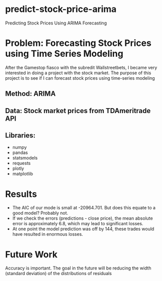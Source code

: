 # predict-stock-price-arima
Predicting Stock Prices Using ARIMA Forecasting

# Problem: Forecasting Stock Prices using Time Series Modeling
After the Gamestop fiasco with the subredit Wallstreetbets, I became very interested in doing a project with the stock market. The purpose of this project is to see if I can forecast stock prices using time-series modeling

## Method: ARIMA

## Data: Stock market prices from TDAmeritrade API

## Libraries:
- numpy
- pandas
- statsmodels
- requests
- plotly
- matplotlib

# Results
- The AIC of our mode is small at -20964.701. But does this equate to a good model? Probably not.
- If we check the errors (predictions - close price), the mean absolute error is approximately 6.8, which may lead to significant losses.
- At one point the model prediction was off by 144, these trades would have resulted in enormous losses. 

# Future Work
Accuracy is important. The goal in the future will be reducing the width (standard deviation) of the distributions of residuals
